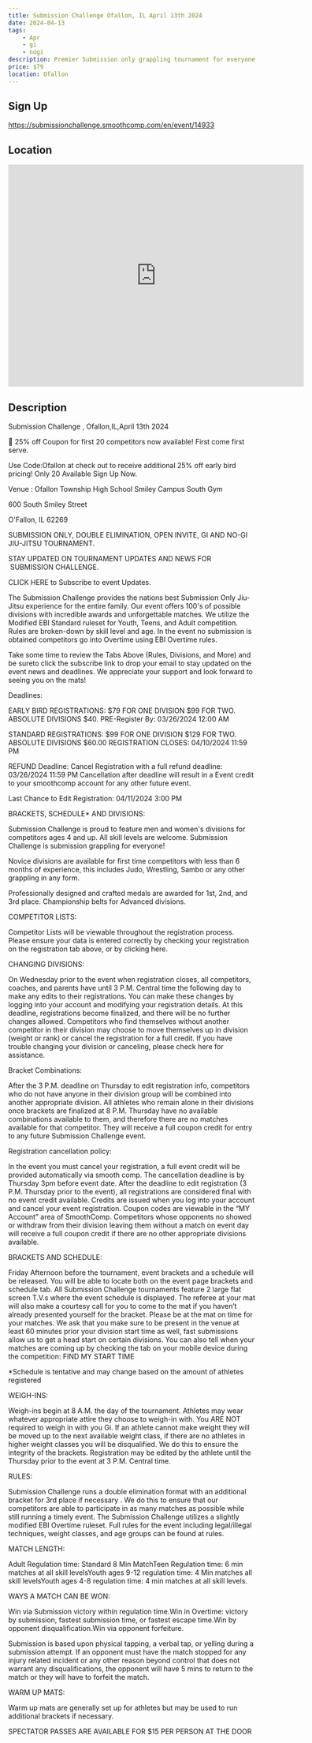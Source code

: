 ```yaml
---
title: Submission Challenge Ofallon, IL April 13th 2024
date: 2024-04-13
tags:
    - Apr
    - gi 
    - nogi 
description: Premier Submission only grappling tournament for everyone
price: $79
location: Ofallon
---
```

## Sign Up
https://submissionchallenge.smoothcomp.com/en/event/14933

## Location
<iframe src="https://www.google.com/maps/embed?pb=!1m18!1m12!1m3!1d12345.6789!2d-89.9018424!3d38.5875420!2m3!1f0!2f0!3f0!3m2!1i1024!2i768!4f13.1!3m3!1m2!1s0x0%3A0x0!2z38.5875420!5e0!3m2!1sen!2sus!4v1234567890" width="600" height="450" style="border:0;" allowfullscreen="" loading="lazy"></iframe>

## Description
Submission Challenge , Ofallon,IL,April 13th 2024


🚨 25% off Coupon for first 20 competitors now available! First come first serve.


Use Code:Ofallon at check out to receive additional 25% off early bird pricing! Only 20 Available Sign Up Now. 


Venue : Ofallon Township High School Smiley Campus South Gym


600 South Smiley Street


O'Fallon, IL 62269


SUBMISSION ONLY, DOUBLE ELIMINATION, OPEN INVITE, GI AND NO-GI JIU-JITSU TOURNAMENT. 


STAY UPDATED ON TOURNAMENT UPDATES AND NEWS FOR  SUBMISSION CHALLENGE.


CLICK HERE to Subscribe to event Updates.


The Submission Challenge provides the nations best Submission Only Jiu-Jitsu experience for the entire family. Our event offers 100's of possible divisions with incredible awards and unforgettable matches. We utilize the Modified EBI Standard ruleset for Youth, Teens, and Adult competition. Rules are broken-down by skill level and age. In the event no submission is obtained competitors go into Overtime using EBI Overtime rules. 


Take some time to review the Tabs Above (Rules, Divisions, and More) and  be sureto click the subscribe link to drop your email to stay updated on the event news and deadlines. We appreciate your support and look forward to seeing you on the mats! 


Deadlines:


EARLY BIRD REGISTRATIONS: $79 FOR ONE DIVISION $99 FOR TWO. ABSOLUTE DIVISIONS $40. PRE-Register By: 03/26/2024 12:00 AM


STANDARD REGISTRATIONS: $99 FOR ONE DIVISION $129 FOR TWO. ABSOLUTE DIVISIONS $60.00 REGISTRATION CLOSES: 04/10/2024 11:59 PM


REFUND Deadline: Cancel Registration with a full refund deadline: 03/26/2024 11:59 PM Cancellation after deadline will result in a Event credit to your smoothcomp account for any other future event. 


Last Chance to Edit Registration: 04/11/2024 3:00 PM


BRACKETS, SCHEDULE* AND DIVISIONS:


Submission Challenge is proud to feature men and women's divisions for competitors ages 4 and up. All skill levels are welcome. Submission Challenge is submission grappling for everyone!


Novice divisions are available for first time competitors with less than 6 months of experience, this includes Judo, Wrestling, Sambo or any other grappling in any form.


Professionally designed and crafted medals are awarded for 1st, 2nd, and 3rd place. Championship belts for Advanced divisions.


COMPETITOR LISTS:


Competitor Lists will be viewable throughout the registration process. Please ensure your data is entered correctly by checking your registration on the registration tab above, or by clicking here.


CHANGING DIVISIONS:


On Wednesday prior to the event when registration closes, all competitors, coaches, and parents have until 3 P.M. Central time the following day to make any edits to their registrations. You can make these changes by logging into your account and modifying your registration details. At this deadline, registrations become finalized, and there will be no further changes allowed. Competitors who find themselves without another competitor in their division may choose to move themselves up in division (weight or rank) or cancel the registration for a full credit. If you have trouble changing your division or canceling, please check here for assistance.


Bracket Combinations:


After the 3 P.M. deadline on Thursday to edit registration info, competitors who do not have anyone in their division group will be combined into another appropriate division. All athletes who remain alone in their divisions once brackets are finalized at 8 P.M. Thursday have no available combinations available to them, and therefore there are no matches available for that competitor. They will receive a full coupon credit for entry to any future Submission Challenge event.


Registration cancellation policy:


In the event you must cancel your registration, a full event credit will be provided automatically via smooth comp. The cancellation deadline is by Thursday 3pm before event date. After the deadline to edit registration (3 P.M. Thursday prior to the event), all registrations are considered final with no event credit available. Credits are issued when you log into your account and cancel your event registration. Coupon codes are viewable in the “MY Account” area of SmoothComp. Competitors whose opponents no showed or withdraw from their division leaving them without a match on event day will receive a full coupon credit if there are no other appropriate divisions available.


BRACKETS AND SCHEDULE:


Friday Afternoon before the tournament, event brackets and a schedule will be released. You will be able to locate both on the event page brackets and schedule tab. All Submission Challenge tournaments feature 2 large flat screen T.V.s where the event schedule is displayed. The referee at your mat will also make a courtesy call for you to come to the mat if you haven’t already presented yourself for the bracket. Please be at the mat on time for your matches. We ask that you make sure to be present in the venue at least 60 minutes prior your division start time as well, fast submissions allow us to get a head start on certain divisions. You can also tell when your matches are coming up by checking the tab on your mobile device during the competition: FIND MY START TIME


*Schedule is tentative and may change based on the amount of athletes registered


WEIGH-INS:


Weigh-ins begin at 8 A.M. the day of the tournament. Athletes may wear whatever appropriate attire they choose to weigh-in with. You ARE NOT required to weigh in with you Gi. If an athlete cannot make weight they will be moved up to the next available weight class, if there are no athletes in higher weight classes you will be disqualified. We do this to ensure the integrity of the brackets. Registration may be edited by the athlete until the Thursday prior to the event at 3 P.M. Central time.


RULES:


Submission Challenge runs a double elimination format with an additional bracket for 3rd place if necessary . We do this to ensure that our competitors are able to participate in as many matches as possible while still running a timely event. The Submission Challenge utilizes a slightly modified EBI Overtime ruleset. Full rules for the event including legal/illegal techniques, weight classes, and age groups can be found at rules.


MATCH LENGTH:


Adult Regulation time: Standard 8 Min MatchTeen Regulation time: 6 min matches at all skill levelsYouth ages 9-12 regulation time: 4 Min matches all skill levelsYouth ages 4-8 regulation time: 4 min matches at all skill levels.


WAYS A MATCH CAN BE WON:


Win via Submission victory within regulation time.Win in Overtime: victory by submission, fastest submission time, or fastest escape time.Win by opponent disqualification.Win via opponent forfeiture.


Submission is based upon physical tapping, a verbal tap, or yelling during a submission attempt. If an opponent must have the match stopped for any injury related incident or any other reason beyond control that does not warrant any disqualifications, the opponent will have 5 mins to return to the match or they will have to forfeit the match.


WARM UP MATS:


Warm up mats are generally set up for athletes but may be used to run additional brackets if necessary.


SPECTATOR PASSES ARE AVAILABLE FOR $15 PER PERSON AT THE DOOR